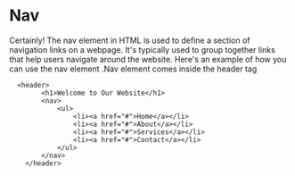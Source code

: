 # Nav

Certainly! The nav element in HTML is used to define a section of navigation links on a webpage. It's typically used to group together links that help users navigate around the website. Here's an example of how you can use the nav element .Nav element comes inside the header tag

```
  <header>
        <h1>Welcome to Our Website</h1>
        <nav>
            <ul>
                <li><a href="#">Home</a></li>
                <li><a href="#">About</a></li>
                <li><a href="#">Services</a></li>
                <li><a href="#">Contact</a></li>
            </ul>
        </nav>
    </header>
```
